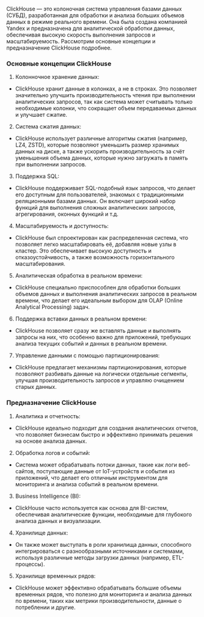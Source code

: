 ClickHouse — это колоночная система управления базами данных (СУБД), разработанная для обработки и анализа больших объемов данных в режиме реального времени. Она была создана компанией Yandex и предназначена для аналитической обработки данных, обеспечивая высокую скорость выполнения запросов и масштабируемость. Рассмотрим основные концепции и предназначение ClickHouse подробнее.

### Основные концепции ClickHouse

1. Колонночное хранение данных:
- ClickHouse хранит данные в колонках, а не в строках. Это позволяет значительно улучшить производительность чтения при выполнении аналитических запросов, так как система может считывать только необходимые колонки, что сокращает объем передаваемых данных и улучшает сжатие.

2. Система сжатия данных:
- ClickHouse использует различные алгоритмы сжатия (например, LZ4, ZSTD), которые позволяют уменьшить размер хранимых данных на диске, а также ускорить производительность за счёт уменьшения объема данных, которые нужно загружать в память при выполнении запросов.

3. Поддержка SQL:
- ClickHouse поддерживает SQL-подобный язык запросов, что делает его доступным для пользователей, знакомых с традиционными реляционными базами данных. Он включает широкий набор функций для выполнения сложных аналитических запросов, агрегирования, оконных функций и т.д.

4. Масштабируемость и доступность:
- ClickHouse был спроектирован как распределенная система, что позволяет легко масштабировать её, добавляя новые узлы в кластер. Это обеспечивает высокую доступность и отказоустойчивость, а также возможность горизонтального масштабирования.

5. Аналитическая обработка в реальном времени:
- ClickHouse специально приспособлен для обработки больших объемов данных и выполнения аналитических запросов в реальном времени, что делает его идеальным выбором для OLAP (Online Analytical Processing) задач.

6. Поддержка вставки данных в реальном времени:
- ClickHouse позволяет сразу же вставлять данные и выполнять запросы на них, что особенно важно для приложений, требующих анализа текущих событий и данных в реальном времени.

7. Управление данными с помощью партиционирования:
- ClickHouse предлагает механизмы партиционирования, которые позволяют разбивать данные на логически отдельные сегменты, улучшая производительность запросов и управляю очищением старых данных.

### Предназначение ClickHouse

1. Аналитика и отчетность:
- ClickHouse идеально подходит для создания аналитических отчетов, что позволяет бизнесам быстро и эффективно принимать решения на основе анализа данных.

2. Обработка логов и событий:
- Система может обрабатывать потоки данных, такие как логи веб-сайтов, поступающие данные от IoT-устройств и события из приложений, что делает его отличным инструментом для мониторинга и анализа событий в реальном времени.

3. Business Intelligence (BI):
- ClickHouse часто используется как основа для BI-систем, обеспечивая аналитические функции, необходимые для глубокого анализа данных и визуализации.

4. Хранилище данных:
- Он также может выступать в роли хранилища данных, способного интегрироваться с разнообразными источниками и системами, используя различные методы загрузки данных (например, ETL-процессы).

5. Хранилище временных рядов:
- ClickHouse может эффективно обрабатывать большие объемы временных рядов, что полезно для мониторинга и анализа данных по времени, таких как метрики производительности, данные о потреблении и другие.

